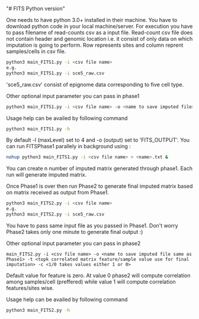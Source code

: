 "# FITS Python version" 

One needs to have python 3.0+ installed in their machine. You have to download python code in your local machine/server. For execution you have to pass filename of read-counts csv as a input file. Read-count csv file does not contain header and genomic location i.e. it consist of only data on which imputation is going to perform. Row represents sites and column reprent samples/cells in csv file.

```bash
python3 main_FITS1.py -i <csv file name>
e.g.
python3 main_FITS1.py -i sce5_raw.csv
```
'sce5_raw.csv' consist of epignome data corresponding to five cell type.

Other optional input parameter you can pass in phase1 

```bash
python3 main_FITS1.py -i <csv file name> -o <name to save imputed file> -l <Depth upto which tree will grow>
```
Usage help can be availed by following command

```bash
python3 main_FITS1.py -h
```

By default -l (maxLevel) set to 4 and -o (output) set to 'FITS_OUTPUT'.
You can run FITSPhase1 parallely in background using : 

```bash
nohup python3 main_FITS1.py -i <csv file name> > <name>.txt &
```
You can create n number of imputed matrix generated through phase1. Each run will generate imputed matrix.

Once Phase1 is over then run Phase2 to generate final imputed matrix based on matrix received as output from Phase1.

```bash
python3 main_FITS2.py -i <csv file name>
e.g.
python3 main_FITS2.py -i sce5_raw.csv
```
You have to pass same input file as you passed in Phase1. Don't worry Phase2 takes only one minute to generate final output :)

Other optional input parameter you can pass in phase2 

```python3
main_FITS2.py -i <csv file name> -o <name to save imputed file same as Phase1> -t <topk correlated matrix feature/sample value use for final imputation> -c <1/0 takes values either 1 or 0> 
```
Default value for feature is zero. At value 0 phase2 will compute correlation among samples/cell (preffered) while value 1 will compute correlation features/sites wise.

Usage help can be availed by following command

```bash
python3 main_FITS2.py -h
```
